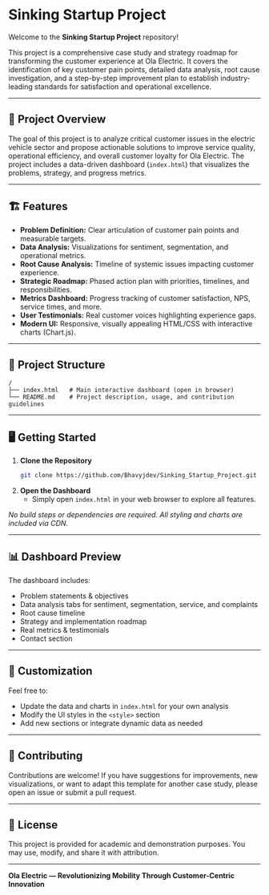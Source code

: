 # Sinking Startup Project

Welcome to the **Sinking Startup Project** repository!

This project is a comprehensive case study and strategy roadmap for transforming the customer experience at Ola Electric. It covers the identification of key customer pain points, detailed data analysis, root cause investigation, and a step-by-step improvement plan to establish industry-leading standards for satisfaction and operational excellence.

---

## 🚀 Project Overview

The goal of this project is to analyze critical customer issues in the electric vehicle sector and propose actionable solutions to improve service quality, operational efficiency, and overall customer loyalty for Ola Electric. The project includes a data-driven dashboard (`index.html`) that visualizes the problems, strategy, and progress metrics.

---

## 🏗️ Features

- **Problem Definition:** Clear articulation of customer pain points and measurable targets.
- **Data Analysis:** Visualizations for sentiment, segmentation, and operational metrics.
- **Root Cause Analysis:** Timeline of systemic issues impacting customer experience.
- **Strategic Roadmap:** Phased action plan with priorities, timelines, and responsibilities.
- **Metrics Dashboard:** Progress tracking of customer satisfaction, NPS, service times, and more.
- **User Testimonials:** Real customer voices highlighting experience gaps.
- **Modern UI:** Responsive, visually appealing HTML/CSS with interactive charts (Chart.js).

---

## 📂 Project Structure

```
/
├── index.html   # Main interactive dashboard (open in browser)
└── README.md    # Project description, usage, and contribution guidelines
```

---

## 🖥️ Getting Started

1. **Clone the Repository**
   ```bash
   git clone https://github.com/Bhavyjdev/Sinking_Startup_Project.git
   ```
2. **Open the Dashboard**
   - Simply open `index.html` in your web browser to explore all features.

_No build steps or dependencies are required. All styling and charts are included via CDN._

---

## 📊 Dashboard Preview

The dashboard includes:
- Problem statements & objectives
- Data analysis tabs for sentiment, segmentation, service, and complaints
- Root cause timeline
- Strategy and implementation roadmap
- Real metrics & testimonials
- Contact section

---

## 📝 Customization

Feel free to:
- Update the data and charts in `index.html` for your own analysis
- Modify the UI styles in the `<style>` section
- Add new sections or integrate dynamic data as needed

---

## 🤝 Contributing

Contributions are welcome! If you have suggestions for improvements, new visualizations, or want to adapt this template for another case study, please open an issue or submit a pull request.

---

## 📜 License

This project is provided for academic and demonstration purposes. You may use, modify, and share it with attribution.

---

**Ola Electric — Revolutionizing Mobility Through Customer-Centric Innovation**
